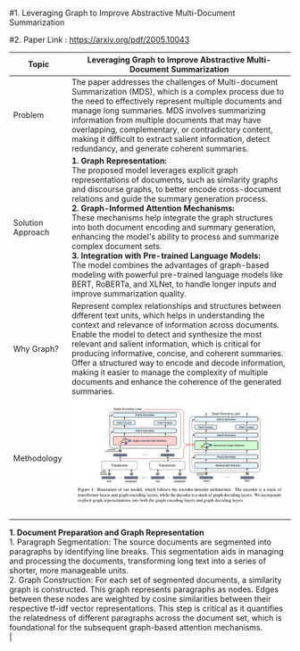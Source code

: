 #1. Leveraging Graph to Improve Abstractive Multi-Document Summarization

#2. Paper Link : https://arxiv.org/pdf/2005.10043

| Topic | Leveraging Graph to Improve Abstractive Multi-Document Summarization |
| ---------------| --------------------------- |
| Problem | The paper addresses the challenges of Multi-document Summarization (MDS), which is a complex process due to the need to effectively represent multiple documents and manage long summaries. MDS involves summarizing information from multiple documents that may have overlapping, complementary, or contradictory content, making it difficult to extract salient information, detect redundancy, and generate coherent summaries. |
|Solution Approach |  <strong>1. Graph Representation:</strong> </br> The proposed model leverages explicit graph representations of documents, such as similarity graphs and discourse graphs, to better encode cross-document relations and guide the summary generation process.</br> <strong> 2. Graph-Informed Attention Mechanisms:</strong><br /> These mechanisms help integrate the graph structures into both document encoding and summary generation, enhancing the model's ability to process and summarize complex document sets.</br> <strong> 3. Integration with Pre-trained Language Models:</br ></strong> The model combines the advantages of graph-based modeling with powerful pre-trained language models like BERT, RoBERTa, and XLNet, to handle longer inputs and improve summarization quality.|
|Why Graph? | Represent complex relationships and structures between different text units, which helps in understanding the context and relevance of information across documents. <br/> Enable the model to detect and synthesize the most relevant and salient information, which is critical for producing informative, concise, and coherent summaries.<br /> Offer a structured way to encode and decode information, making it easier to manage the complexity of multiple documents and enhance the coherence of the generated summaries. |
|Methodology|  <div align="right"> <img src="https://github.com/ayushkoirala/Master-Thesis-Paper-Reading/blob/main/image/graph1.png" width="600"> </div> <br />
<strong>1. Document Preparation and Graph Representation</strong><br /> 1. Paragraph Segmentation: The source documents are segmented into paragraphs by identifying line breaks. This segmentation aids in managing and processing the documents, transforming long text into a series of shorter, more manageable units.
<br /> 2. Graph Construction: For each set of segmented documents, a similarity graph is constructed. This graph represents paragraphs as nodes. Edges between these nodes are weighted by cosine similarities between their respective tf-idf vector representations. This step is critical as it quantifies the relatedness of different paragraphs across the document set, which is foundational for the subsequent graph-based attention mechanisms.
<br /> |
